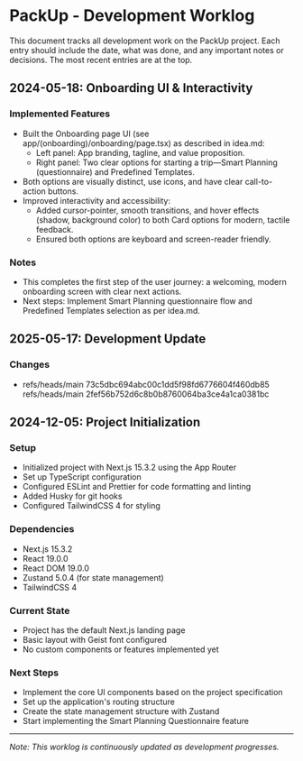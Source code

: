 # PackUp - Development Worklog

This document tracks all development work on the PackUp project. Each entry should include the date, what was done, and any important notes or decisions. The most recent entries are at the top.

## 2024-05-18: Onboarding UI & Interactivity

### Implemented Features
- Built the Onboarding page UI (see app/(onboarding)/onboarding/page.tsx) as described in idea.md:
  - Left panel: App branding, tagline, and value proposition.
  - Right panel: Two clear options for starting a trip—Smart Planning (questionnaire) and Predefined Templates.
- Both options are visually distinct, use icons, and have clear call-to-action buttons.
- Improved interactivity and accessibility:
  - Added cursor-pointer, smooth transitions, and hover effects (shadow, background color) to both Card options for modern, tactile feedback.
  - Ensured both options are keyboard and screen-reader friendly.

### Notes
- This completes the first step of the user journey: a welcoming, modern onboarding screen with clear next actions.
- Next steps: Implement Smart Planning questionnaire flow and Predefined Templates selection as per idea.md.

## 2025-05-17: Development Update

### Changes

- refs/heads/main 73c5dbc694abc00c1dd5f98fd6776604f460db85 refs/heads/main 2fef56b752d6c8b0b8760064ba3ce4a1ca0381bc

## 2024-12-05: Project Initialization

### Setup

- Initialized project with Next.js 15.3.2 using the App Router
- Set up TypeScript configuration
- Configured ESLint and Prettier for code formatting and linting
- Added Husky for git hooks
- Configured TailwindCSS 4 for styling

### Dependencies

- Next.js 15.3.2
- React 19.0.0
- React DOM 19.0.0
- Zustand 5.0.4 (for state management)
- TailwindCSS 4

### Current State

- Project has the default Next.js landing page
- Basic layout with Geist font configured
- No custom components or features implemented yet

### Next Steps

- Implement the core UI components based on the project specification
- Set up the application's routing structure
- Create the state management structure with Zustand
- Start implementing the Smart Planning Questionnaire feature

---

_Note: This worklog is continuously updated as development progresses._
